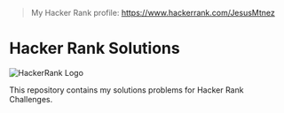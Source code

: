 
> My Hacker Rank profile: https://www.hackerrank.com/JesusMtnez

# Hacker Rank Solutions

![HackerRank Logo](https://aadityapurani.files.wordpress.com/2015/09/hackerrank-logo.jpg)

This repository contains my solutions problems for Hacker Rank Challenges.

